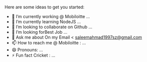 Here are some ideas to get you started:
- 🔭 I’m currently working @ Mobiloitte ...
- 🌱 I’m currently learning NodeJS ...
- 👯 I’m looking to collaborate on Github ...
- 🤔 I’m looking forBest Job ...
- 💬 Ask me about On my Email < saleemahmad1997sz@gmail.com
- 📫 How to reach me @ Mobiloitte : ...
- 😄 Pronouns: ...
- ⚡ Fun fact Cricket : ...
